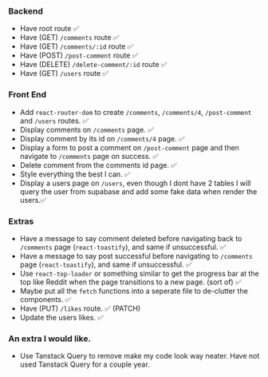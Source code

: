 ### Backend

- Have root route ✅
- Have (GET) `/comments` route ✅
- Have (GET) `/comments/:id` route ✅
- Have (POST) `/post-comment` route ✅
- Have (DELETE) `/delete-comment/:id` route ✅
- Have (GET) `/users` route ✅

### Front End

- Add `react-router-dom` to create `/comments`, `/comments/4`, `/post-comment` and `/users` routes. ✅
- Display comments on `/comments` page. ✅
- Display comment by its id on `/comments/4` page. ✅
- Display a form to post a comment on `/post-comment` page and then navigate to `/comments` page on success. ✅
- Delete comment from the comments id page. ✅
- Style everything the best I can. ✅
- Display a users page on `/users`, even though I dont have 2 tables I will query the user from supabase and add some fake data when render the users.✅

### Extras

- Have a message to say comment deleted before navigating back to `/comments` page (`react-toastify`), and same if unsuccessful. ✅
- Have a message to say post successful before navigating to `/comments` page (`react-toastify`), and same if unsuccessful. ✅
- Use `react-top-loader` or something similar to get the progress bar at the top like Reddit when the page transitions to a new page. (sort of) ✅
- Maybe put all the `fetch` functions into a seperate file to de-clutter the components. ✅
- Have (PUT) `/likes` route. ✅ (PATCH)
- Update the users likes. ✅

### An extra I would like.

- Use Tanstack Query to remove make my code look way neater. Have not used Tanstack Query for a couple year.
